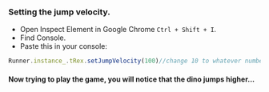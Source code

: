 ### Setting the jump velocity.
- Open Inspect Element in Google Chrome `Ctrl + Shift + I`.
- Find Console.
- Paste this in your console:
 ```js
Runner.instance_.tRex.setJumpVelocity(100)//change 10 to whatever number you want...
 ```
#### Now trying to play the game, you will notice that the dino jumps higher...
